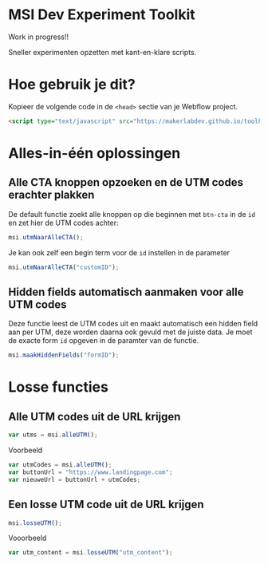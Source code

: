 # MSI Dev Experiment Toolkit
Work in progress!!

Sneller experimenten opzetten met kant-en-klare scripts.

# Hoe gebruik je dit?

Kopieer de volgende code in de `<head>` sectie van je Webflow project.

``` html
<script type="text/javascript" src="https://makerlabdev.github.io/toolkit/msitoolkit.js"></script>
```

# Alles-in-één oplossingen

## Alle CTA knoppen opzoeken en de UTM codes erachter plakken

De default functie zoekt alle knoppen op die beginnen met `btn-cta` in de `id` en zet hier de UTM codes achter:

```javascript
msi.utmNaarAlleCTA();
````

Je kan ook zelf een begin term voor de `id` instellen in de parameter
```javascript
msi.utmNaarAlleCTA("customID");
````

## Hidden fields automatisch aanmaken voor alle UTM codes

Deze functie leest de UTM codes uit en maakt automatisch een hidden field aan per UTM, deze worden daarna ook gevuld met de juiste data.
Je moet de exacte form `id` opgeven in de paramter van de functie.
```javascript
msi.maakHiddenFields("formID");
```

# Losse functies

## Alle UTM codes uit de URL krijgen

```javascript
var utms = msi.alleUTM();
```

Voorbeeld

```javascript
var utmCodes = msi.alleUTM();
var buttonUrl = "https://www.landingpage.com";
var nieuweUrl = buttonUrl + utmCodes;
```

## Een losse UTM code uit de URL krijgen

```javascript
msi.losseUTM();
```

Vooorbeeld
```javascript
var utm_content = msi.losseUTM("utm_content");
```
